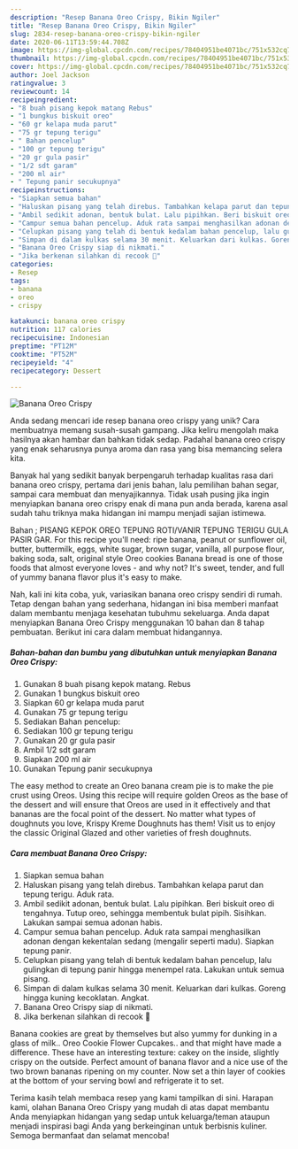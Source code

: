 ```yaml
---
description: "Resep Banana Oreo Crispy, Bikin Ngiler"
title: "Resep Banana Oreo Crispy, Bikin Ngiler"
slug: 2834-resep-banana-oreo-crispy-bikin-ngiler
date: 2020-06-11T13:59:44.708Z
image: https://img-global.cpcdn.com/recipes/78404951be4071bc/751x532cq70/banana-oreo-crispy-foto-resep-utama.jpg
thumbnail: https://img-global.cpcdn.com/recipes/78404951be4071bc/751x532cq70/banana-oreo-crispy-foto-resep-utama.jpg
cover: https://img-global.cpcdn.com/recipes/78404951be4071bc/751x532cq70/banana-oreo-crispy-foto-resep-utama.jpg
author: Joel Jackson
ratingvalue: 3
reviewcount: 14
recipeingredient:
- "8 buah pisang kepok matang Rebus"
- "1 bungkus biskuit oreo"
- "60 gr kelapa muda parut"
- "75 gr tepung terigu"
- " Bahan pencelup"
- "100 gr tepung terigu"
- "20 gr gula pasir"
- "1/2 sdt garam"
- "200 ml air"
- " Tepung panir secukupnya"
recipeinstructions:
- "Siapkan semua bahan"
- "Haluskan pisang yang telah direbus. Tambahkan kelapa parut dan tepung terigu. Aduk rata."
- "Ambil sedikit adonan, bentuk bulat. Lalu pipihkan. Beri biskuit oreo di tengahnya. Tutup oreo, sehingga membentuk bulat pipih. Sisihkan. Lakukan sampai semua adonan habis."
- "Campur semua bahan pencelup. Aduk rata sampai menghasilkan adonan dengan kekentalan sedang (mengalir seperti madu). Siapkan tepung panir."
- "Celupkan pisang yang telah di bentuk kedalam bahan pencelup, lalu gulingkan di tepung panir hingga menempel rata. Lakukan untuk semua pisang."
- "Simpan di dalam kulkas selama 30 menit. Keluarkan dari kulkas. Goreng hingga kuning kecoklatan. Angkat."
- "Banana Oreo Crispy siap di nikmati."
- "Jika berkenan silahkan di recook 🙏"
categories:
- Resep
tags:
- banana
- oreo
- crispy

katakunci: banana oreo crispy 
nutrition: 117 calories
recipecuisine: Indonesian
preptime: "PT12M"
cooktime: "PT52M"
recipeyield: "4"
recipecategory: Dessert

---
```



![Banana Oreo Crispy](https://img-global.cpcdn.com/recipes/78404951be4071bc/751x532cq70/banana-oreo-crispy-foto-resep-utama.jpg)

Anda sedang mencari ide resep banana oreo crispy yang unik? Cara membuatnya memang susah-susah gampang. Jika keliru mengolah maka hasilnya akan hambar dan bahkan tidak sedap. Padahal banana oreo crispy yang enak seharusnya punya aroma dan rasa yang bisa memancing selera kita.

Banyak hal yang sedikit banyak berpengaruh terhadap kualitas rasa dari banana oreo crispy, pertama dari jenis bahan, lalu pemilihan bahan segar, sampai cara membuat dan menyajikannya. Tidak usah pusing jika ingin menyiapkan banana oreo crispy enak di mana pun anda berada, karena asal sudah tahu triknya maka hidangan ini mampu menjadi sajian istimewa.

Bahan ; PISANG KEPOK OREO TEPUNG ROTI/VANIR TEPUNG TERIGU GULA PASIR GAR. For this recipe you&#39;ll need: ripe banana, peanut or sunflower oil, butter, buttermilk, eggs, white sugar, brown sugar, vanilla, all purpose flour, baking soda, salt, original style Oreo cookies Banana bread is one of those foods that almost everyone loves - and why not? It&#39;s sweet, tender, and full of yummy banana flavor plus it&#39;s easy to make.


Nah, kali ini kita coba, yuk, variasikan banana oreo crispy sendiri di rumah. Tetap dengan bahan yang sederhana, hidangan ini bisa memberi manfaat dalam membantu menjaga kesehatan tubuhmu sekeluarga. Anda dapat menyiapkan Banana Oreo Crispy menggunakan 10 bahan dan 8 tahap pembuatan. Berikut ini cara dalam membuat hidangannya.

<!--inarticleads1-->

##### Bahan-bahan dan bumbu yang dibutuhkan untuk menyiapkan Banana Oreo Crispy:

1. Gunakan 8 buah pisang kepok matang. Rebus
1. Gunakan 1 bungkus biskuit oreo
1. Siapkan 60 gr kelapa muda parut
1. Gunakan 75 gr tepung terigu
1. Sediakan  Bahan pencelup:
1. Sediakan 100 gr tepung terigu
1. Gunakan 20 gr gula pasir
1. Ambil 1/2 sdt garam
1. Siapkan 200 ml air
1. Gunakan  Tepung panir secukupnya


The easy method to create an Oreo banana cream pie is to make the pie crust using Oreos. Using this recipe will require golden Oreos as the base of the dessert and will ensure that Oreos are used in it effectively and that bananas are the focal point of the dessert. No matter what types of doughnuts you love, Krispy Kreme Doughnuts has them! Visit us to enjoy the classic Original Glazed and other varieties of fresh doughnuts. 

<!--inarticleads2-->

##### Cara membuat Banana Oreo Crispy:

1. Siapkan semua bahan
1. Haluskan pisang yang telah direbus. Tambahkan kelapa parut dan tepung terigu. Aduk rata.
1. Ambil sedikit adonan, bentuk bulat. Lalu pipihkan. Beri biskuit oreo di tengahnya. Tutup oreo, sehingga membentuk bulat pipih. Sisihkan. Lakukan sampai semua adonan habis.
1. Campur semua bahan pencelup. Aduk rata sampai menghasilkan adonan dengan kekentalan sedang (mengalir seperti madu). Siapkan tepung panir.
1. Celupkan pisang yang telah di bentuk kedalam bahan pencelup, lalu gulingkan di tepung panir hingga menempel rata. Lakukan untuk semua pisang.
1. Simpan di dalam kulkas selama 30 menit. Keluarkan dari kulkas. Goreng hingga kuning kecoklatan. Angkat.
1. Banana Oreo Crispy siap di nikmati.
1. Jika berkenan silahkan di recook 🙏


Banana cookies are great by themselves but also yummy for dunking in a glass of milk.. Oreo Cookie Flower Cupcakes.. and that might have made a difference. These have an interesting texture: cakey on the inside, slightly crispy on the outside. Perfect amount of banana flavor and a nice use of the two brown bananas ripening on my counter. Now set a thin layer of cookies at the bottom of your serving bowl and refrigerate it to set. 

Terima kasih telah membaca resep yang kami tampilkan di sini. Harapan kami, olahan Banana Oreo Crispy yang mudah di atas dapat membantu Anda menyiapkan hidangan yang sedap untuk keluarga/teman ataupun menjadi inspirasi bagi Anda yang berkeinginan untuk berbisnis kuliner. Semoga bermanfaat dan selamat mencoba!
